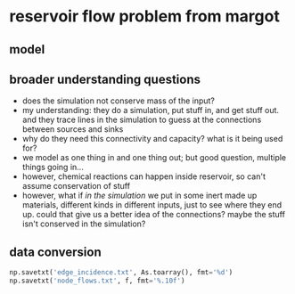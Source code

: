 # reservoir flow problem from margot

## model

## broader understanding questions
- does the simulation not conserve mass of the input?
- my understanding: they do a simulation, put stuff in, and get stuff out. and they trace lines in the simulation to guess at the connections between sources and sinks
- why do they need this connectivity and capacity? what is it being used for?
- we model as one thing in and one thing out; but good question, multiple things going in...
- however, chemical reactions can happen inside reservoir, so can't assume conservation of stuff
- however, what if *in the simulation* we put in some inert made up materials,
different kinds in different inputs, just to see where they end up. could that give us a better idea of the connections? maybe the stuff isn't conserved in the simulation?

## data conversion
```python
np.savetxt('edge_incidence.txt', As.toarray(), fmt='%d')
np.savetxt('node_flows.txt', f, fmt='%.10f')
```